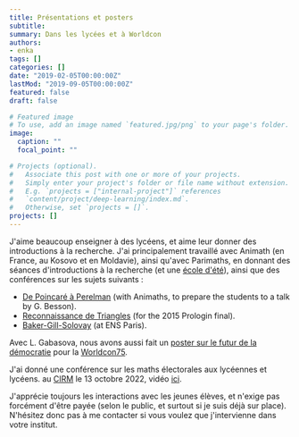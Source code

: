 ```yaml
---
title: Présentations et posters
subtitle:
summary: Dans les lycées et à Worldcon
authors:
- enka
tags: []
categories: []
date: "2019-02-05T00:00:00Z"
lastMod: "2019-09-05T00:00:00Z"
featured: false
draft: false

# Featured image
# To use, add an image named `featured.jpg/png` to your page's folder. 
image:
  caption: ""
  focal_point: ""

# Projects (optional).
#   Associate this post with one or more of your projects.
#   Simply enter your project's folder or file name without extension.
#   E.g. `projects = ["internal-project"]` references 
#   `content/project/deep-learning/index.md`.
#   Otherwise, set `projects = []`.
projects: []
---
```

J'aime beaucoup enseigner à des lycéens, et aime leur donner des introductions à la recherche. J'ai principalement travaillé avec Animath (en France, au Kosovo et en Moldavie), ainsi qu'avec Parimaths, en donnant des séances d'introductions à la recherche (et une [école d'été](http://koliaza.com/old/prishtina16.html)), ainsi que des conférences sur les sujets suivants :
- [De Poincaré à Perelman](/files/preconf_20llg_20alsa_2005022015.pdf) (with Animaths, to prepare the students to a talk by G. Besson).
- [Reconnaissance de Triangles](/files/conf_20prologin_2009052015.pdf) (for the 2015 Prologin final).
- [Baker-Gill-Solovay](/files/gill_20solovay_20baker.pdf) (at ENS Paris).

Avec L. Gabasova, nous avons aussi fait un [poster sur le futur de la démocratie](/files/worldcon-democracy.red.pdf) pour la [Worldcon75](http://www.worldcon.fi/).

J'ai donné  une conférence sur les maths électorales aux lycéennes et lycéens. au  [CIRM](https://www.cirm-math.com/) le 13 octobre 2022, vidéo [ici](https://www.youtube.com/watch?v=DP2kFsvzGZw).

J'apprécie toujours les interactions avec les jeunes élèves, et n'exige pas forcément d'être payée (selon le public, et surtout si je suis déjà sur place). N'hésitez donc pas à me contacter si vous voulez que j'intervienne dans votre institut.